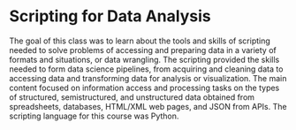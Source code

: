 # Scripting for Data Analysis

The goal of this class was to learn about the tools and skills of scripting needed to solve problems of accessing and preparing data in a variety of formats and situations, or data wrangling. The scripting provided the skills needed to form data science pipelines, from acquiring and cleaning data to accessing data and transforming data for analysis
or visualization. The main content focused on information access and processing tasks on the types of structured, semistructured, and unstructured data obtained from spreadsheets, databases, HTML/XML web pages, and JSON from APIs. The scripting language for this course was Python.
